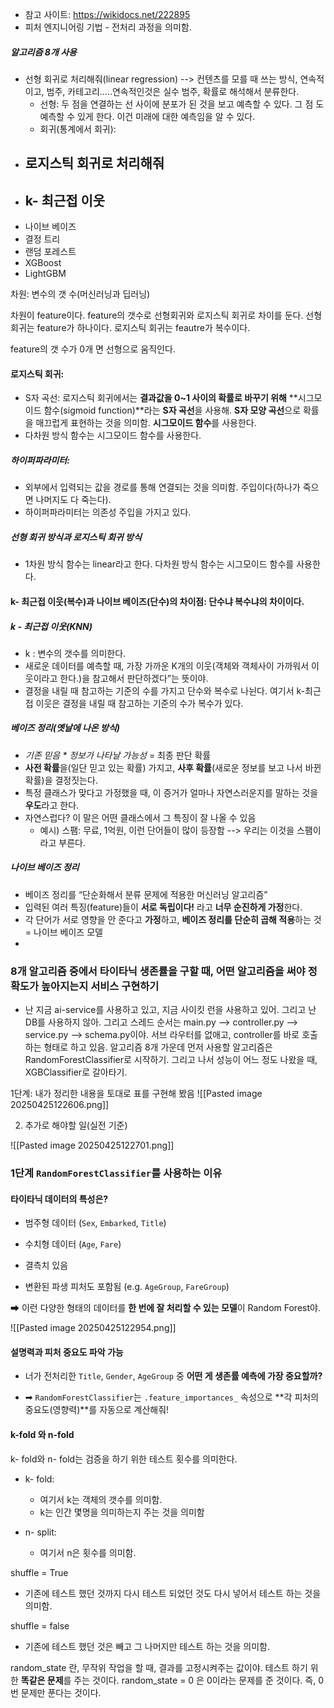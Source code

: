 
- 참고 사이트: https://wikidocs.net/222895
- 피처 엔지니어링 기법 - 전처리 과정을 의미함.
##### 알고리즘 8개 사용
- 선형 회귀로 처리해줘(linear regression) --> 컨텐츠를 모를 때 쓰는 방식, 연속적이고, 범주, 카테고리.....연속적인것은 실수 범주, 확률로 해석해서 분류한다.
	- 선형: 두 점을 연결하는 선 사이에 분포가 된 것을 보고 예측할 수 있다. 그 점 도 예측할 수 있게 한다. 이건 미래에 대한 예측임을 알 수 있다. 
	- 회귀(통계에서 회귀):  
-  로지스틱 회귀로 처리해줘
	- 
- k- 최근접 이웃
	- 
- 나이브 베이즈
- 결정 트리
- 랜덤 포레스트
- XGBoost
- LightGBM


차원: 변수의 갯 수(머신러닝과 딥러닝)

차원이 feature이다. feature의 갯수로 선형회귀와 로지스틱 회귀로 차이를 둔다. 선형회귀는 feature가 하나이다. 로지스틱 회귀는 feautre가 복수이다. 

feature의 갯 수가 0개 면 선형으로 움직인다.

#### 로지스틱 회귀: 
- S자 곡선: 로지스틱 회귀에서는 **결과값을 0~1 사이의 확률로 바꾸기 위해** **시그모이드 함수(sigmoid function)**라는 **S자 곡선**을 사용해. **S자 모양 곡선**으로 확률을 매끄럽게 표현하는 것을 의미함. **시그모이드 함수**를 사용한다. 
-  다차원 방식 함수는 시그모이드 함수를 사용한다.


##### 하이퍼파라미터: 
- 외부에서 입력되는 값을 경로를 통해 연결되는 것을 의미함. 주입이다(하나가 죽으면 나머지도 다 죽는다). 
- 하이퍼파라미터는 의존성 주입을 가지고 있다. 


##### 선형 회귀 방식과 로지스틱 회귀 방식
- 1차원 방식 함수는 linear라고 한다. 다차원 방식 함수는 시그모이드 함수를 사용한다.


#### k- 최근접 이웃(복수)과 나이브 베이즈(단수)의 차이점: 단수냐 복수냐의 차이이다. 
##### k - 최근접 이웃(KNN)
- k : 변수의 갯수를 의미한다. 
- 새로운 데이터를 예측할 때, 가장 가까운 K개의 이웃(객체와 객체사이 가까워서 이웃이라고 한다.)을 참고해서 판단하겠다”는 뜻이야.
- 결정을 내릴 때 참고하는 기준의 수를 가지고 단수와 복수로 나뉜다. 여기서 k-최근접 이웃은 결정을 내릴 때 참고하는 기준의 수가 복수가 있다. 

##### 베이즈 정리(옛날에 나온 방식)
- *기존 믿음 * 정보가 나타날 가능성* = 최종 판단 확률
- **사전 확률**을(일단 믿고 있는 확률) 가지고, **사후 확률**(새로운 정보를 보고 나서 바뀐 확률)을 결정짓는다. 
- 특정 클래스가 맞다고 가정했을 때, 이 증거가 얼마나 자연스러운지를 말하는 것을 **우도**라고 한다.
- 자연스럽다? 이 말은 어떤 클래스에서 그 특징이 잘 나올 수 있음
	- 예시) 스팸: 무료, 1억원, 이런 단어들이 많이 등장함 --> 우리는 이것을 스팸이라고 부른다. 
##### 나이브 베이즈 정리
- 베이즈 정리를 “단순화해서 분류 문제에 적용한 머신러닝 알고리즘”
- 입력된 여러 특징(feature)들이 **서로 독립이다!** 라고 **너무 순진하게 가정**한다.
- 각 단어가 서로 영향을 안 준다고 **가정**하고,  **베이즈 정리를 단순히 곱해 적용**하는 것 = 나이브 베이즈 모델
- 


### 8개 알고리즘 중에서 타이타닉 생존률을 구할 때, 어떤 알고리즘을 써야 정확도가 높아지는지 서비스 구현하기

- 난 지금 ai-service를 사용하고 있고, 지금 사이킷 런을 사용하고 있어. 그리고 난 DB를 사용하지 않아. 그리고 스레드 순서는 main.py --> controller.py --> service.py --> schema.py이야.  서브 라우터를 없애고, controller를 바로 호출하는 형태로 하고 있음. 알고리즘 8개 가운데 먼저 사용할 알고리즘은 RandomForestClassifier로 시작하기. 그리고 나서 성능이 어느 정도 나왔을 때, XGBClassifier로 갈아타기.

1단계: 내가 정리한 내용을 토대로 표를 구현해 봤음
![[Pasted image 20250425122606.png]]

2. 추가로 해야할 일(실전 기준)

![[Pasted image 20250425122701.png]]

### 1단계 `RandomForestClassifier`를 사용하는 이유
#### 타이타닉 데이터의 특성은?

- 범주형 데이터 (`Sex`, `Embarked`, `Title`)
    
- 수치형 데이터 (`Age`, `Fare`)
    
- 결측치 있음
    
- 변환된 파생 피처도 포함됨 (e.g. `AgeGroup`, `FareGroup`)
    

➡ 이런 다양한 형태의 데이터를 **한 번에 잘 처리할 수 있는 모델**이 Random Forest야.

![[Pasted image 20250425122954.png]]

#### 설명력과 피처 중요도 파악 가능

- 너가 전처리한 `Title`, `Gender`, `AgeGroup` 중  **어떤 게 생존률 예측에 가장 중요할까?**

- ➡ `RandomForestClassifier`는 `.feature_importances_` 속성으로  **각 피처의 중요도(영향력)**를 자동으로 계산해줘!



#### k-fold 와 n-fold
k- fold와 n- fold는 검증을 하기 위한 테스트 횟수를 의미한다.
- k- fold: 
	- 여기서 k는 객체의 갯수를 의미함.
	- k는 인간 몇명을 의미하는지 주는 것을 의미함

- n- split:
	- 여기서 n은 횟수를 의미함. 


shuffle = True
- 기존에 테스트 했던 것까지 다시 테스트 되었던 것도 다시 넣어서 테스트 하는 것을 의미함.

shuffle = false
- 기존에 테스트 했던  것은 빼고 그 나머지만 테스트 하는 것을 의미함.

random_state 란, 무작위 작업을 할 때, 결과를 고정시켜주는 값이야. 테스트 하기 위한 **똑같은 문제**를 주는 것이다.
random_state = 0 은 0이라는 문제를 준 것이다. 즉, 0번 문제만 푼다는 것이다. 







